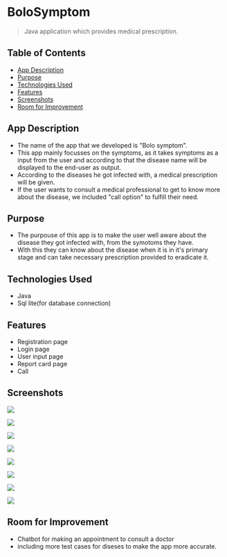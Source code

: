 # BoloSymptom
>Java application which provides medical prescription.

## Table of Contents
* [App Description](#app-description)
* [Purpose](#purpose)
* [Technologies Used](#technologies-used)
* [Features](#features)
* [Screenshots](#screenshots)
* [Room for Improvement](#room-for-improvement)

## App Description
- The name of the app that we developed is "Bolo symptom". 
- This app mainly focusses on the symptoms, as it takes symptoms as a input from the user and according to that the disease name will be displayed to the end-user as output.
- According to the diseases he got infected with, a medical prescription will be given.
- If the user wants to consult a medical professional to get to know more about the disease, we included "call option" to fulfill their need.

## Purpose
- The purpouse of this app is to make the user  well aware about the disease they got infected with, from the symotoms they have.
- With this they can know about the disease when it is in it's primary stage and can take necessary prescription provided to eradicate it. 

## Technologies Used
- Java
- Sql lite(for database connection)

## Features
- Registration page
- Login page
- User input page
- Report card page
- Call

## Screenshots
![](./Screenshot_20210926-184724.jpg)

![](./Screenshot_20210926-185027.jpg)

![](./Screenshot_20210926-185041.jpg)

![](./Screenshot_20210926-185750.jpg)

![](./Screenshot_20210926-185826.jpg)

![](./Screenshot_20210926-185831.jpg)

![](./Screenshot_20210926-190149.jpg)

![](./Screenshot_20210926-190225.jpg)

## Room for Improvement
- Chatbot for making an appointment to consult a doctor 
- including more test cases for diseses to make the app more accurate.
 

